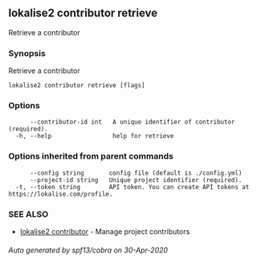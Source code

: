 ## lokalise2 contributor retrieve

Retrieve a contributor

### Synopsis

Retrieve a contributor

```
lokalise2 contributor retrieve [flags]
```

### Options

```
      --contributor-id int   A unique identifier of contributor (required).
  -h, --help                 help for retrieve
```

### Options inherited from parent commands

```
      --config string       config file (default is ./config.yml)
      --project-id string   Unique project identifier (required).
  -t, --token string        API token. You can create API tokens at https://lokalise.com/profile.
```

### SEE ALSO

* [lokalise2 contributor](lokalise2_contributor.md)	 - Manage project contributors

###### Auto generated by spf13/cobra on 30-Apr-2020
